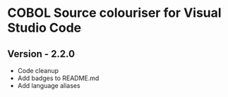 # COBOL Source colouriser for Visual Studio Code

## Version - 2.2.0
- Code cleanup
- Add badges to README.md
- Add language aliases
